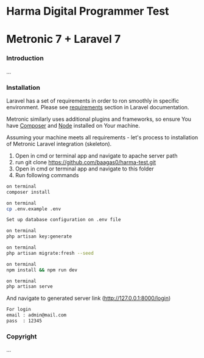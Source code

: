 # Harma Digital Programmer Test
# Metronic 7 + Laravel 7

### Introduction

...

### Installation

Laravel has a set of requirements in order to ron smoothly in specific environment. Please see [requirements](https://laravel.com/docs/7.x#server-requirements) section in Laravel documentation.

Metronic similarly uses additional plugins and frameworks, so ensure You have [Composer](https://getcomposer.org/) and [Node](https://nodejs.org/) installed on Your machine.

Assuming your machine meets all requirements - let's process to installation of Metronic Laravel integration (skeleton).

1. Open in cmd or terminal app and navigate to apache server path
2. run git clone https://github.com/baagas0/harma-test.git
3. Open in cmd or terminal app and navigate to this folder
4. Run following commands

```bash
on terminal
composer install
```

```bash
on terminal
cp .env.example .env
```

```bash
Set up database configuration on .env file
```

```bash
on terminal
php artisan key:generate
```

```bash
on terminal
php artisan migrate:fresh --seed
```

```bash
on terminal
npm install && npm run dev
```

```bash
on terminal
php artisan serve
```

And navigate to generated server link (http://127.0.0.1:8000/login)

```bash
For login
email : admin@mail.com
pass  : 12345
```

### Copyright

...
